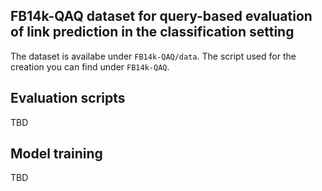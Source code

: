 ## FB14k-QAQ dataset for query-based evaluation of link prediction in the classification setting
The dataset is availabe under `FB14k-QAQ/data`.
The script used for the creation you can find under `FB14k-QAQ`.

## Evaluation scripts 
TBD

## Model training
TBD
